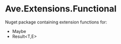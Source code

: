# Ave.Extensions.Functional

Nuget package containing extension functions for:

- Maybe<T>
- Result<T,E>